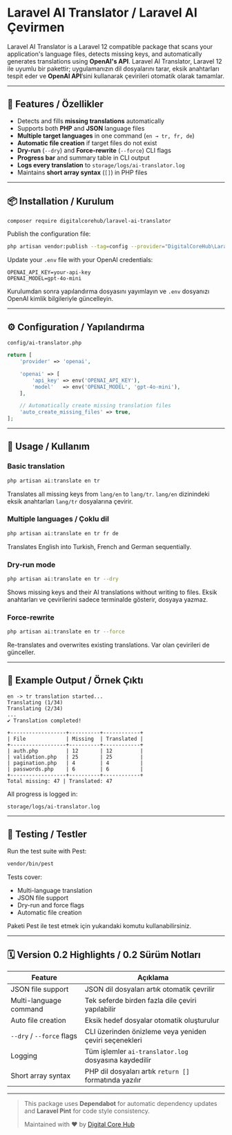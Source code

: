 # Laravel AI Translator / Laravel AI Çevirmen

Laravel AI Translator is a Laravel 12 compatible package that scans your application's language files, detects missing keys, and automatically generates translations using **OpenAI's API**.
Laravel AI Translator, Laravel 12 ile uyumlu bir pakettir; uygulamanızın dil dosyalarını tarar, eksik anahtarları tespit eder ve **OpenAI API**’sini kullanarak çevirileri otomatik olarak tamamlar.

---

## 🚀 Features / Özellikler

- Detects and fills **missing translations** automatically
- Supports both **PHP** and **JSON** language files
- **Multiple target languages** in one command (`en → tr, fr, de`)
- **Automatic file creation** if target files do not exist
- **Dry-run** (`--dry`) and **Force-rewrite** (`--force`) CLI flags
- **Progress bar** and summary table in CLI output
- **Logs every translation** to `storage/logs/ai-translator.log`
- Maintains **short array syntax** (`[]`) in PHP files

---

## 📦 Installation / Kurulum

```bash
composer require digitalcorehub/laravel-ai-translator
```

Publish the configuration file:

```bash
php artisan vendor:publish --tag=config --provider="DigitalCoreHub\LaravelAiTranslator\AiTranslatorServiceProvider"
```

Update your `.env` file with your OpenAI credentials:

```
OPENAI_API_KEY=your-api-key
OPENAI_MODEL=gpt-4o-mini
```

Kurulumdan sonra yapılandırma dosyasını yayımlayın ve `.env` dosyanızı OpenAI kimlik bilgileriyle güncelleyin.

---

## ⚙️ Configuration / Yapılandırma

`config/ai-translator.php`

```php
return [
    'provider' => 'openai',

    'openai' => [
        'api_key' => env('OPENAI_API_KEY'),
        'model'   => env('OPENAI_MODEL', 'gpt-4o-mini'),
    ],

    // Automatically create missing translation files
    'auto_create_missing_files' => true,
];
```

---

## 🧠 Usage / Kullanım

### Basic translation

```bash
php artisan ai:translate en tr
```

Translates all missing keys from `lang/en` to `lang/tr`.
`lang/en` dizinindeki eksik anahtarları `lang/tr` dosyalarına çevirir.

### Multiple languages / Çoklu dil

```bash
php artisan ai:translate en tr fr de
```

Translates English into Turkish, French and German sequentially.

### Dry-run mode

```bash
php artisan ai:translate en tr --dry
```

Shows missing keys and their AI translations without writing to files.
Eksik anahtarları ve çevirilerini sadece terminalde gösterir, dosyaya yazmaz.

### Force-rewrite

```bash
php artisan ai:translate en tr --force
```

Re-translates and overwrites existing translations.
Var olan çevirileri de günceller.

---

## 📂 Example Output / Örnek Çıktı

```
en -> tr translation started...
Translating (1/34)
Translating (2/34)
...
✔ Translation completed!

+------------------+----------+------------+
| File             | Missing  | Translated |
+------------------+----------+------------+
| auth.php         | 12       | 12         |
| validation.php   | 25       | 25         |
| pagination.php   | 4        | 4          |
| passwords.php    | 6        | 6          |
+------------------+----------+------------+
Total missing: 47 | Translated: 47
```

All progress is logged in:
```
storage/logs/ai-translator.log
```

---

## 🧪 Testing / Testler

Run the test suite with Pest:

```bash
vendor/bin/pest
```

Tests cover:

- Multi-language translation
- JSON file support
- Dry-run and force flags
- Automatic file creation

Paketi Pest ile test etmek için yukarıdaki komutu kullanabilirsiniz.

---

## 🗓️ Version 0.2 Highlights / 0.2 Sürüm Notları

| Feature | Açıklama |
|----------|-----------|
| JSON file support | JSON dil dosyaları artık otomatik çevrilir |
| Multi-language command | Tek seferde birden fazla dile çeviri yapılabilir |
| Auto file creation | Eksik hedef dosyalar otomatik oluşturulur |
| `--dry` / `--force` flags | CLI üzerinden önizleme veya yeniden çeviri seçenekleri |
| Logging | Tüm işlemler `ai-translator.log` dosyasına kaydedilir |
| Short array syntax | PHP dil dosyaları artık `return []` formatında yazılır |

---

> This package uses **Dependabot** for automatic dependency updates
> and **Laravel Pint** for code style consistency.
>
> Maintained with ❤️ by [Digital Core Hub](https://github.com/digitalcorehub)
